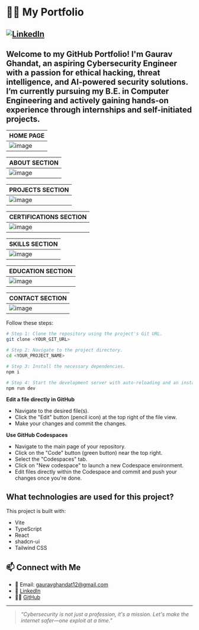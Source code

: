 # 👨‍💻 My Portfolio

[![LinkedIn](https://img.shields.io/badge/LinkedIn-blue?logo=linkedin )](https://www.linkedin.com/in/gaurav-ghandat-68a5a22b4/)
---

Welcome to my GitHub Portfolio! I'm **Gaurav Ghandat**, an aspiring **Cybersecurity Engineer** with a passion for ethical hacking, threat intelligence, and AI-powered security solutions. I’m currently pursuing my **B.E. in Computer Engineering** and actively gaining hands-on experience through internships and self-initiated projects.
---

| **HOME PAGE** |
|-----------------------------|
| ![image](https://github.com/user-attachments/assets/6ae8412a-61d4-4ced-bbba-6cbe59ffb52e)|

| **ABOUT SECTION** |
|-----------------------------|
|![image](https://github.com/user-attachments/assets/b54f3b9a-89f2-4b86-aee2-1aa45e544c5e)|

| **PROJECTS SECTION** |
|-----------------------------|
|![image](https://github.com/user-attachments/assets/a3575c88-f001-4c10-b1d4-ced816e86972)|

| **CERTIFICATIONS SECTION** |
|-----------------------------|
|![image](https://github.com/user-attachments/assets/d32c356b-7f01-4917-b769-790e5e7a3d09)|

| **SKILLS SECTION** |
|-----------------------------|
|![image](https://github.com/user-attachments/assets/c7312a14-b450-489d-a0be-ee469ee8c0a8)|

| **EDUCATION SECTION** |
|-----------------------------|
|![image](https://github.com/user-attachments/assets/299d20fc-7739-4604-b5f0-83515f0fd68c)|

| **CONTACT SECTION** |
|-----------------------------|
|![image](https://github.com/user-attachments/assets/4119e30a-8811-4eb3-b26f-52dd4f51250b)|


Follow these steps:

```sh
# Step 1: Clone the repository using the project's Git URL.
git clone <YOUR_GIT_URL>

# Step 2: Navigate to the project directory.
cd <YOUR_PROJECT_NAME>

# Step 3: Install the necessary dependencies.
npm i

# Step 4: Start the development server with auto-reloading and an instant preview.
npm run dev
```

**Edit a file directly in GitHub**

- Navigate to the desired file(s).
- Click the "Edit" button (pencil icon) at the top right of the file view.
- Make your changes and commit the changes.

**Use GitHub Codespaces**

- Navigate to the main page of your repository.
- Click on the "Code" button (green button) near the top right.
- Select the "Codespaces" tab.
- Click on "New codespace" to launch a new Codespace environment.
- Edit files directly within the Codespace and commit and push your changes once you're done.

## What technologies are used for this project?

This project is built with:

- Vite
- TypeScript
- React
- shadcn-ui
- Tailwind CSS

## 📫 Connect with Me

- 📧 Email: gauravghandat12@gmail.com  
- 💼 [LinkedIn](https://www.linkedin.com/in/gaurav-ghandat-68a5a22b4/)  
- 🧑‍💻 [GitHub](https://github.com/GauravGhandat-23)

---

> *“Cybersecurity is not just a profession, it's a mission. Let's make the internet safer—one exploit at a time.”*
